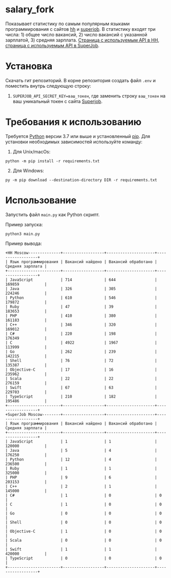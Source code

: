 # salary_fork

Показывает статистику по самым популярным языками программирования с сайтов [hh](https://hh.ru/) и [superjob](https://www.superjob.ru/). В статистику входят три числа: 1) общее число вакансий, 2) число вакансий с указанной зарплатой, 3) средняя зарплата. [Страница с используемым API в HH](https://github.com/hhru/api), [страница с используемым API в SuperJob](https://api.superjob.ru/).

# Установка

Скачать гит репозиторий. В корне репозитория создать файл `.env` и поместить внутрь следующую строку:
1. `SUPERJOB_API_SECRET_KEY=ваш_токен`, где заменить строку `ваш_токен` на ваш уникальный токен с сайта [Superjob](https://api.superjob.ru/).

# Требования к использованию

Требуется [Python](https://www.python.org/downloads/) версии 3.7 или выше и установленный [pip](https://pip.pypa.io/en/stable/getting-started/). Для установки необходимых зависимостей используйте команду:  
1. Для Unix/macOs:
```commandline
python -m pip install -r requirements.txt
```
2. Для Windows:
```commandline
py -m pip download --destination-directory DIR -r requirements.txt
```

# Использование

Запустить файл `main.py` как Python скрипт.

Пример запуска:
```comandline
python3 main.py
```

Пример вывода:
```comandline
+HH Moscow--------------+------------------+---------------------+------------------+
| Язык программирования | Вакансий найдено | Вакансий обработано | Средняя зарплата |
+-----------------------+------------------+---------------------+------------------+
| JavaScript            | 714              | 644                 | 169859           |
| Java                  | 326              | 305                 | 224246           |
| Python                | 610              | 546                 | 179872           |
| Ruby                  | 47               | 39                  | 183653           |
| PHP                   | 410              | 380                 | 161183           |
| C++                   | 346              | 320                 | 169012           |
| C#                    | 220              | 198                 | 176349           |
| C                     | 4922             | 1967                | 113999           |
| Go                    | 262              | 239                 | 142215           |
| Shell                 | 76               | 72                  | 135387           |
| Objective-C           | 17               | 16                  | 235962           |
| Scala                 | 22               | 22                  | 276159           |
| Swift                 | 67               | 63                  | 229703           |
| TypeScript            | 210              | 182                 | 195486           |
+-----------------------+------------------+---------------------+------------------+
+SuperJob Moscow--------+------------------+---------------------+------------------+
| Язык программирования | Вакансий найдено | Вакансий обработано | Средняя зарплата |
+-----------------------+------------------+---------------------+------------------+
| JavaScript            | 1                | 1                   | 120000           |
| Java                  | 5                | 4                   | 176250           |
| Python                | 12               | 4                   | 236500           |
| Ruby                  | 1                | 1                   | 325000           |
| PHP                   | 9                | 6                   | 203153           |
| C++                   | 2                | 1                   | 145000           |
| C#                    | 1                | 0                   | 0                |
| C                     | 1                | 0                   | 0                |
| Go                    | 0                | 0                   | 0                |
| Shell                 | 0                | 0                   | 0                |
| Objective-C           | 1                | 0                   | 0                |
| Scala                 | 0                | 0                   | 0                |
| Swift                 | 1                | 1                   | 420000           |
| TypeScript            | 0                | 0                   | 0                |
+-----------------------+------------------+---------------------+------------------+
```